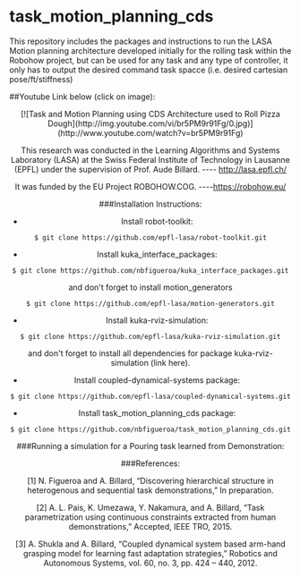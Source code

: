 # task_motion_planning_cds
This repository includes the packages and instructions to run the LASA Motion planning architecture developed initially for the rolling task within the Robohow project, but can be used for any task and any type of controller, it only has to output the desired command task spacce (i.e. desired cartesian pose/ft/stiffness)

##Youtube Link below (click on image):
<div style="text-align:center">
[![Task and Motion Planning using CDS Architecture used to Roll Pizza Dough](http://img.youtube.com/vi/br5PM9r91Fg/0.jpg)](http://www.youtube.com/watch?v=br5PM9r91Fg)

This research was conducted in the Learning Algorithms and Systems Laboratory (LASA) at the Swiss Federal Institute of Technology in Lausanne (EPFL) under the supervision of Prof. Aude Billard.  ---- http://lasa.epfl.ch/

It was funded by the EU Project ROBOHOW.COG. ----https://robohow.eu/

###Installation Instructions:

- Install robot-toolkit:
```
$ git clone https://github.com/epfl-lasa/robot-toolkit.git
```

- Install kuka_interface_packages:
```
$ git clone https://github.com/nbfigueroa/kuka_interface_packages.git
```
and don't forget to install motion_generators 
```
$ git clone https://github.com/epfl-lasa/motion-generators.git
```

- Install kuka-rviz-simulation:
```
$ git clone https://github.com/epfl-lasa/kuka-rviz-simulation.git
```
and don't forget to install all dependencies for package kuka-rviz-simulation (link here).

- Install coupled-dynamical-systems package:

```
$ git clone https://github.com/epfl-lasa/coupled-dynamical-systems.git
```

- Install task_motion_planning_cds package:

```
$ git clone https://github.com/nbfigueroa/task_motion_planning_cds.git
```

###Running a simulation for a Pouring task learned from Demonstration:


###References:

[1] N. Figueroa and A. Billard, “Discovering hierarchical structure in heterogenous and sequential task demonstrations,” In preparation.

[2] A. L. Pais, K. Umezawa, Y. Nakamura, and A. Billard, “Task parametrization using continuous constraints extracted from human demonstrations,” Accepted, IEEE TRO, 2015.

[3] A. Shukla and A. Billard, “Coupled dynamical system based arm-hand grasping model for learning fast adaptation strategies,” Robotics and Autonomous Systems, vol. 60, no. 3, pp. 424 – 440, 2012.
